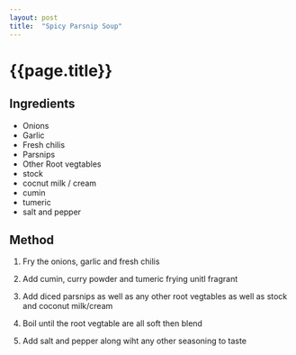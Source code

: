 ```yaml
---
layout: post
title:  "Spicy Parsnip Soup"
---
```


# {{page.title}}

## Ingredients
- Onions
- Garlic
- Fresh chilis
- Parsnips
- Other Root vegtables
- stock
- cocnut milk / cream
- cumin
- tumeric
- salt and pepper

## Method

1. Fry the onions, garlic and fresh chilis

2. Add cumin, curry powder and tumeric frying unitl fragrant

3. Add diced parsnips as well as any other root vegtables as well as stock and coconut milk/cream

4. Boil until the root vegtable are all soft then blend

5. Add salt and pepper along wiht any other seasoning to taste
